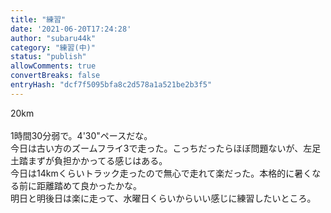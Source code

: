```yaml
---
title: "練習"
date: '2021-06-20T17:24:28'
author: "subaru44k"
category: "練習(中)"
status: "publish"
allowComments: true
convertBreaks: false
entryHash: "dcf7f5095bfa8c2d578a1a521be2b3f5"
---
```

20km<br>
<br>
1時間30分弱で。4'30"ペースだな。<br>
今日は古い方のズームフライ3で走った。こっちだったらほぼ問題ないが、左足土踏まずが負担かかってる感じはある。<br>
今日は14kmくらいトラック走ったので無心で走れて楽だった。本格的に暑くなる前に距離踏めて良かったかな。<br>
明日と明後日は楽に走って、水曜日くらいからいい感じに練習したいところ。
